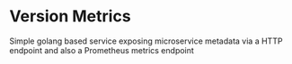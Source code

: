 # Version Metrics
Simple golang based service exposing microservice metadata via a HTTP endpoint and also a Prometheus metrics endpoint
